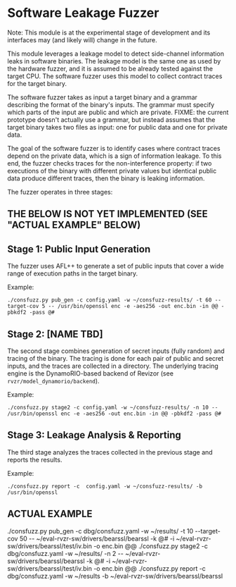 # Software Leakage Fuzzer

Note: This module is at the experimental stage of development and its interfaces
        may (and likely will) change in the future.

This module leverages a leakage model to detect side-channel information leaks
in software binaries. The leakage model is the same one as used by the hardware fuzzer,
and it is assumed to be already tested against the target CPU. The software fuzzer uses
this model to collect contract traces for the target binary.

The software fuzzer takes as input a target binary and a grammar describing the format of
the binary's inputs. The grammar must specify which parts of the input are public and which
are private.
FIXME: the current prototype doesn't actually use a grammar, but instead assumes
that the target binary takes two files as input: one for public data and one for private data.

The goal of the software fuzzer is to identify cases where contract traces depend on
the private data, which is a sign of information leakage. To this end, the fuzzer checks
traces for the non-interference property: if two executions of the binary with different
private values but identical public data produce different traces, then the binary is
leaking information.

The fuzzer operates in three stages:

## THE BELOW IS NOT YET IMPLEMENTED (SEE "ACTUAL EXAMPLE" BELOW)

## Stage 1: Public Input Generation

The fuzzer uses AFL++ to generate a set of public inputs that cover a wide range of execution paths
in the target binary.

Example:
```
./consfuzz.py pub_gen -c config.yaml -w ~/consfuzz-results/ -t 60 --target-cov 5 -- /usr/bin/openssl enc -e -aes256 -out enc.bin -in @@ -pbkdf2 -pass @#
```

## Stage 2: [NAME TBD]

The second stage combines generation of secret inputs (fully random) and tracing of the binary.
The tracing is done for each pair of public and secret inputs, and the traces are
collected in a directory. The underlying tracing engine is the DynamoRIO-based backend of Revizor
(see `rvzr/model_dynamorio/backend`).

Example:
```
./consfuzz.py stage2 -c config.yaml -w ~/consfuzz-results/ -n 10 -- /usr/bin/openssl enc -e -aes256 -out enc.bin -in @@ -pbkdf2 -pass @#
```

## Stage 3: Leakage Analysis & Reporting

The third stage analyzes the traces collected in the previous stage and reports
the results.

Example:
```
./consfuzz.py report -c  config.yaml -w ~/consfuzz-results/ -b /usr/bin/openssl
```


## ACTUAL EXAMPLE

./consfuzz.py pub_gen -c dbg/consfuzz.yaml -w ~/results/ -t 10 --target-cov 50 -- ~/eval-rvzr-sw/drivers/bearssl/bearssl -k @# -i ~/eval-rvzr-sw/drivers/bearssl/test/iv.bin -o enc.bin @@
./consfuzz.py stage2 -c dbg/consfuzz.yaml -w ~/results/ -n 2 -- ~/eval-rvzr-sw/drivers/bearssl/bearssl -k @# -i ~/eval-rvzr-sw/drivers/bearssl/test/iv.bin -o enc.bin @@
./consfuzz.py report -c dbg/consfuzz.yaml -w ~/results -b ~/eval-rvzr-sw/drivers/bearssl/bearssl
